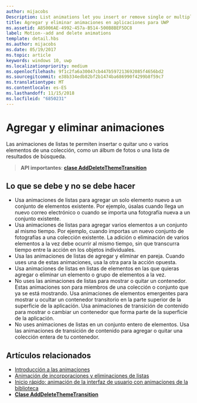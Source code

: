 ```yaml
---
author: mijacobs
Description: List animations let you insert or remove single or multiple items from a collection, such as a photo album or a list of search results.
title: Agregar y eliminar animaciones en aplicaciones para UWP
ms.assetid: A85006AE-4992-457a-B514-500B8BEF5DC8
label: Motion--add and delete animations
template: detail.hbs
ms.author: mijacobs
ms.date: 05/19/2017
ms.topic: article
keywords: windows 10, uwp
ms.localizationpriority: medium
ms.openlocfilehash: 9f1c2fa6a30047cb447b597213692085f4656bd2
ms.sourcegitcommit: e38b334edb82bf2b1474ba686990f4299b8f59c7
ms.translationtype: MT
ms.contentlocale: es-ES
ms.lasthandoff: 11/15/2018
ms.locfileid: "6850231"
---
```

# <a name="add-and-delete-animations"></a>Agregar y eliminar animaciones



Las animaciones de listas te permiten insertar o quitar uno o varios elementos de una colección, como un álbum de fotos o una lista de resultados de búsqueda.

> **API importantes**: [**clase AddDeleteThemeTransition**](https://msdn.microsoft.com/library/windows/apps/br243048)


## <a name="dos-and-donts"></a>Lo que se debe y no se debe hacer


-   Usa animaciones de listas para agregar un solo elemento nuevo a un conjunto de elementos existente. Por ejemplo, úsalas cuando llega un nuevo correo electrónico o cuando se importa una fotografía nueva a un conjunto existente.
-   Usa animaciones de listas para agregar varios elementos a un conjunto al mismo tiempo. Por ejemplo, cuando importas un nuevo conjunto de fotografías a una colección existente. La adición o eliminación de varios elementos a la vez debe ocurrir al mismo tiempo, sin que transcurra tiempo entre la acción en los objetos individuales.
-   Usa las animaciones de listas de agregar y eliminar en pareja. Cuando uses una de estas animaciones, usa la otra para la acción opuesta.
-   Usa animaciones de listas en listas de elementos en las que quieras agregar o eliminar un elemento o grupo de elementos a la vez.
-   No uses las animaciones de listas para mostrar o quitar un contenedor. Estas animaciones son para miembros de una colección o conjunto que ya se está mostrando. Usa animaciones de elementos emergentes para mostrar u ocultar un contenedor transitorio en la parte superior de la superficie de la aplicación. Usa animaciones de transición de contenido para mostrar o cambiar un contenedor que forma parte de la superficie de la aplicación.
-   No uses animaciones de listas en un conjunto entero de elementos. Usa las animaciones de transición de contenido para agregar o quitar una colección entera de tu contenedor.



## <a name="related-articles"></a>Artículos relacionados

* [Introducción a las animaciones](https://msdn.microsoft.com/library/windows/apps/mt187350)
* [Animación de incorporaciones y eliminaciones de listas](https://msdn.microsoft.com/library/windows/apps/xaml/jj649430)
* [Inicio rápido: animación de la interfaz de usuario con animaciones de la biblioteca](https://msdn.microsoft.com/library/windows/apps/xaml/hh452703)
* [**Clase AddDeleteThemeTransition**](https://msdn.microsoft.com/library/windows/apps/br243048)

 

 




